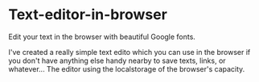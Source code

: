 # Text-editor-in-browser
Edit your text in the browser with beautiful Google fonts.

I've created a really simple text edito which you can use in the browser if you don't have anything else handy nearby to save texts, links, or whatever...
The editor using the localstorage of the browser's capacity.


